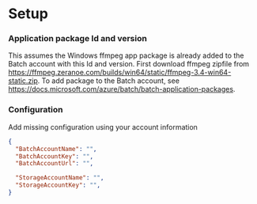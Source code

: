 ﻿# Setup

### Application package Id and version

This assumes the Windows ffmpeg app package is already added to the Batch account with this Id and version. 
First download ffmpeg zipfile from https://ffmpeg.zeranoe.com/builds/win64/static/ffmpeg-3.4-win64-static.zip.
To add package to the Batch account, see https://docs.microsoft.com/azure/batch/batch-application-packages.

### Configuration

Add missing configuration using your account information

```json
{
  "BatchAccountName": "",
  "BatchAccountKey": "",
  "BatchAccountUrl": "",

  "StorageAccountName": "",
  "StorageAccountKey": "",
}
```